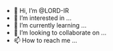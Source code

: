 - 👋 Hi, I’m @LORD-IR
- 👀 I’m interested in ...
- 🌱 I’m currently learning ...
- 💞️ I’m looking to collaborate on ...
- 📫 How to reach me ...

<!---
LORD-IR/LORD-IR is a ✨ special ✨ repository because its `README.md` (this file) appears on your GitHub profile.
You can click the Preview link to take a look at your changes.
--->
